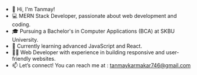 - 👋 Hi, I'm Tanmay!
- 💻 MERN Stack Developer, passionate about web development and coding.
- 🎓 Pursuing a Bachelor's in Computer Applications (BCA) at SKBU University.
- 🌱 Currently learning advanced JavaScript and React.
- 👨‍💻 Web Developer with experience in building responsive and user-friendly websites.
- 📫 Let’s connect! You can reach me at : tanmaykarmakar746@gmail.com

<!---
TanmayKarmakar7/TanmayKarmakar7 is a ✨ special ✨ repository because its `README.md` (this file) appears on your GitHub profile.
You can click the Preview link to take a look at your changes.
--->
